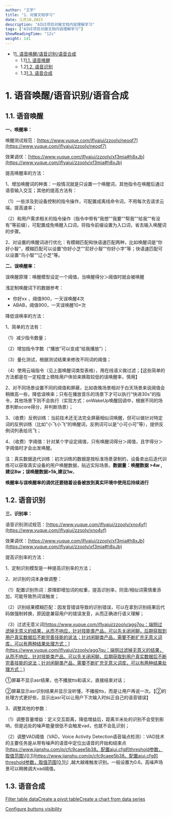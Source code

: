 ```yaml
---
author: "王宇"
title: "1、对接文档学习"
date: 三月10,2023
description: "AIUI项目对接文档内容理解学习"
tags: ["AIUI项目对接文档内容理解学习"]
ShowReadingTime: "12s"
weight: 141
---
```

*   1[1\. 语音唤醒/语音识别/语音合成](#id-1、对接文档学习-语音唤醒/语音识别/语音合成)
    *   1.1[1.1. 语音唤醒](#id-1、对接文档学习-语音唤醒)
    *   1.2[1.2. 语音识别](#id-1、对接文档学习-语音识别)
    *   1.3[1.3. 语音合成](#id-1、对接文档学习-语音合成)

1\. 语音唤醒/语音识别/语音合成
==================

1.1. 语音唤醒
---------

**一、唤醒率：**

唤醒测试规范：[https://www.yuque.com/iflyaiui/zzoolv/neoqf7](https://www.yuque.com/iflyaiui/zzoolv/neoqf7)

效果调优：[https://www.yuque.com/iflyaiui/zzoolv/xf3mia#h8xJb](https://www.yuque.com/iflyaiui/zzoolv/xf3mia#h8xJb)

提高唤醒率的方法：

1、增加唤醒词的种类：一般情况就是只设置一个唤醒词，其他指令在唤醒后通过语音输入交互；其他的提高方法有：

（1）一些涉及到设备控制的指令操作，可配置成离线命令词，不用每次去请求云端，提高速率；

（2）和用户需求相关的指令操作（指令中带有“我想”“我要”“帮我”“给我”“有没有”等前缀），可配置成免唤醒入口词，将指令前缀设置为入口词，省去输入唤醒词的步骤。

2、对设置的唤醒词进行优化：有模糊匹配和快语速匹配两种，比如唤醒词是“你好小智”，模糊匹配可以设置“你好小芝”“尼好小智”“你好小字”等；快语速匹配可以设置“鸟小智”“辽小芝”等。

  

**二、误唤醒率：**

误唤醒原理：唤醒模型设定一个阈值，当唤醒得分＞阈值时就会被唤醒

浅定制唤醒词下的数据参考：

*   你好xx ，阈值900，一天误唤醒4次
*   ABAB，阈值900，一天误唤醒10+次

降低误唤率的方法：

1、简单的方法有：

（1）减少指令数量；

（2）增加指令字数（“播放”可以变成“给我播放”）；

（3）量化测试，根据测试结果来修改不同词的阈值；

（4）使用云端指令（见上面唤醒词类型表格），用在线语义做过滤；【这些简单的方法都是在一定程度上牺牲用户体验来换取较低的误唤醒率，慎用】

2、对不同场景设置不同的阈值和屏蔽，比如夜晚场景相对于白天场景来说阈值会稍微高一些，降低误唤率；只有在播放音乐的场景下才可以执行“快进30s”的指令，其他场景下则不会执行（实现方式：onWakeUp唤醒回调中，根据不同的场景判断score得分，并判断场景）；

3、（收费）反例训练：当前技术还无法完全屏蔽相似词唤醒，但可以做针对特定词的反例训练（比如“小飞小飞”的唤醒词，反例词可以是“小可小可”等），提供反例词列表给讯飞；

4、（收费）字阈值：针对某个字设定阈值，只有唤醒词得分＞阈值，且字得分＞字阈值时才会出发唤醒。

注：真实数据迭代训练：初次训练的数据是按标准场景录制的，设备卖出后迭代训练可以获取真实设备的用户唤醒数据，贴近实际场景。**数据量：唤醒数据 >4w ,建议8w；误唤醒数据>5k,建议1w**。

**唤醒率与误唤醒率的调优还要随着设备被放到真实环境中使用后持续进行**

1.2. 语音识别
---------

**三、识别率：**

语音识别测试规范：[https://www.yuque.com/iflyaiui/zzoolv/xno4yf](https://www.yuque.com/iflyaiui/zzoolv/xno4yf)

效果调优：[https://www.yuque.com/iflyaiui/zzoolv/xf3mia#h8xJb](https://www.yuque.com/iflyaiui/zzoolv/xf3mia#h8xJb)

提高识别率的方法：

1、定制识别模型是一种提高识别率的方法；

2、对识别的词本身做调整：

（1）配置识别热词：原理即增加词的权重，提高识别率，同音/相似词需慎重添加，可能导致热词误触发；

（2）识别结果模糊匹配：因发音错误导致的识别错误，可以在拿到识别结果后代码做强制转换，原因是兼容用户的错误发音，从而正确进行语义理解；

（3）过滤无意义词[https://www.yuque.com/iflyaiui/zzoolv/agg7qu：端侧过滤掉无意义的结果，从而不响应，针对技能类产品，可以先关闭闲聊，后期获取到用户真实数据后不断完善技能的说法；针对闲聊类产品，需要不断扩充无意义词库，可以有两种结果处理方式：](https://www.yuque.com/iflyaiui/zzoolv/agg7qu：端侧过滤掉无意义的结果，从而不响应，针对技能类产品，可以先关闭闲聊，后期获取到用户真实数据后不断完善技能的说法；针对闲聊类产品，需要不断扩充无意义词库，可以有两种结果处理方式：)

①屏幕不显示asr结果，也不播放tts和语义，直接结束对话；

②屏幕显示asr识别结果并显示没听懂，不播报tts，而是让用户再说一次。【②的处理方式更好些，显示出asr可以让用户下次输入时纠正自己的语音错误】

3、调整其他的参数：

（1）调整音量增益：定义交互距离，降低增益后，距离半米处的识别不会受到影响，但是远处的噪声能量很低不会触发vad，也就不会乱识别；

（2）调整VAD阈值（VAD，Voice Activity Detection语音端点检测）：VAD技术的主要任务是从带有噪声的语音中定位出语音的开始和结束点[https://www.jianshu.com/p/cfc9caee5b38。配置aiui.cfg的threshold参数，取值范围\[0,1](https://www.jianshu.com/p/cfc9caee5b38。配置aiui.cfg的threshold参数，取值范围[0,1)\] ,越大越难触发识别。一般设置为0.6。高噪声场景可以稍微调大vad阈值。

1.3. 语音合成
---------

  

  

[Filter table data](#)[Create a pivot table](#)[Create a chart from data series](#)

[Configure buttons visibility](/users/tfac-settings.action)
